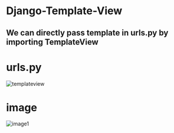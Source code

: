 # Django-Template-View

## We can directly pass template in urls.py by importing TemplateView 

# urls.py
![templateview](https://user-images.githubusercontent.com/60343610/115031963-650dc500-9ee6-11eb-89cf-d4931844c6f1.png)

# image
![image1](https://user-images.githubusercontent.com/60343610/115031999-70f98700-9ee6-11eb-9b4a-8d0caa5b249b.png)
